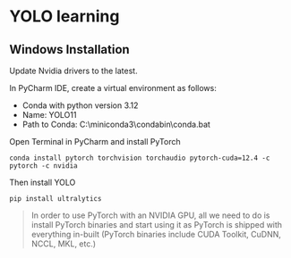 # YOLO learning

## Windows Installation

Update Nvidia drivers to the latest.

In PyCharm IDE, create a virtual environment as follows:

- Conda with python version 3.12
- Name: YOLO11
- Path to Conda: C:\miniconda3\condabin\conda.bat

Open Terminal in PyCharm and install PyTorch
```
conda install pytorch torchvision torchaudio pytorch-cuda=12.4 -c pytorch -c nvidia
```

Then install YOLO
```
pip install ultralytics
```

> In order to use PyTorch with an NVIDIA GPU, all we need to do is install PyTorch binaries and start using it as PyTorch is shipped with everything in-built
> (PyTorch binaries include CUDA Toolkit, CuDNN, NCCL, MKL, etc.)
